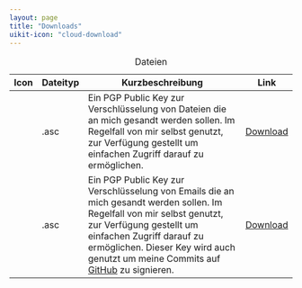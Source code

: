 ```yaml
---
layout: page
title: "Downloads"
uikit-icon: "cloud-download"
---
```


<table class="uk-table uk-table-small uk-table-justify">
    <caption>Dateien</caption>
    <thead>
        <tr>
            <th>Icon</th>
            <th>Dateityp</th>
            <th>Kurzbeschreibung</th>
            <th>Link</th>
        </tr>
    </thead>
    <tbody>
        <tr>
            <td><span uk-icon="unlock"></span></td>
            <td>.asc</td>
            <td>Ein PGP Public Key zur Verschlüsselung von <emph>Dateien</emph> die an mich gesandt werden sollen. Im Regelfall von mir selbst genutzt, zur Verfügung gestellt um einfachen Zugriff darauf zu ermöglichen.</td>
            <td><a href="/downloads/gpg-public-key-Files-for-Flowinho-(C47B8A38).asc">Download</a></td>
        </tr>
        <tr>
            <td><span uk-icon="unlock"></span></td>
            <td>.asc</td>
            <td>Ein PGP Public Key zur Verschlüsselung von <emph>Emails</emph> die an mich gesandt werden sollen. Im Regelfall von mir selbst genutzt, zur Verfügung gestellt um einfachen Zugriff darauf zu ermöglichen. Dieser Key wird auch genutzt um meine Commits auf <a href="https://github.com/flowinho/">GitHub</a> zu signieren.</td>
            <td><a href="/downloads/gpg-public-key-contact-at-flowinho-(925854D4).asc">Download</a></td>
        </tr>
    </tbody>
</table>